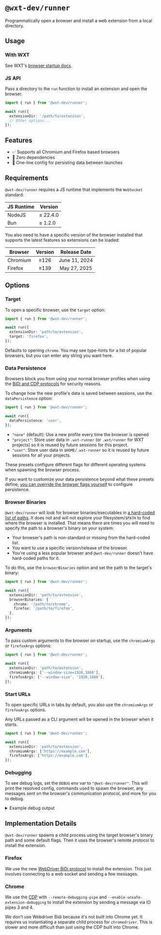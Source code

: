 # `@wxt-dev/runner`

Programmatically open a browser and install a web extension from a local directory.

## Usage

### With WXT

See WXT's [browser startup docs](https://wxt.dev/guide/essentials/config/browser-startup.html).

### JS API

Pass a directory to the `run` function to install an extension and open the browser.

```ts
import { run } from '@wxt-dev/runner';

await run({
  extensionDir: '/path/to/extension',
  // Other options...
});
```

## Features

- ✅ Supports all Chromium and Firefox based browsers
- 🧪 Zero dependencies
- 🎉 One-line config for persisting data between launches

## Requirements

`@wxt-dev/runner` requires a JS runtime that implements the `WebSocket` standard:

| JS Runtime | Version     |
| ---------- | ----------- |
| NodeJS     | &ge; 22.4.0 |
| Bun        | &ge; 1.2.0  |

You also need to have a specific version of the browser installed that supports the latest features so extensions can be loaded:

| Browser  | Version | Release Date  |
| -------- | :-----: | :-----------: |
| Chromium | &ge;126 | June 11, 2024 |
| Firefox  | &ge;139 | May 27, 2025  |

## Options

### Target

To open a specific browser, use the `target` option:

```ts
import { run } from '@wxt-dev/runner';

await run({
  extensionDir: 'path/to/extension',
  target: 'firefox',
});
```

Defaults to opening `chrome`. You may see type-hints for a list of popular browsers, but you can enter any string you want here.

### Data Persistence

Browsers block you from using your normal browser profiles when using the [BiDi and CDP protocols](#implementation-details) for security reasons.

To change how the new profile's data is saved between sessions, use the `dataPersistence` option:

```ts
import { run } from '@wxt-dev/runner';

await run({
  dataPersistence: 'user',
});
```

- `"none"` (default): Use a new profile every time the browser is opened
- `"project"`: Store user data in `.wxt-runner` (or `.wxt/runner` for WXT projects) so it is reused by future sessions for this project.
- `"user"`: Store user data in `$HOME/.wxt-runner` so it is reused by future sessions for all your projects.

These presets configure different flags for different operating systems when spawning the browser process.

If you want to customize your data persistence beyond what these presets define, [you can override the browser flags yourself](#Arguments) to configure persistence.

### Browser Binaries

`@wxt-dev/runner` will look for browser binaries/executables in [a hard-coded list of paths](https://github.com/wxt-dev/wxt/blob/main/packages/runner/src/browser-paths.ts). It does not and will not explore your filesystem/`$PATH` to find where the browser is installed. That means there are times you will need to specify the path to a browser's binary on your system:

- Your browser's path is non-standard or missing from the hard-coded list.
- You want to use a specific version/release of the browser.
- You're using a less popular browser and `@wxt-dev/runner` doesn't have hard-coded paths for it.

To do this, use the `browserBinaries` option and set the path to the target's binary:

```ts
import { run } from '@wxt-dev/runner';

await run({
  extensionDir: 'path/to/extension',
  browserBinaries: {
    chrome: '/path/to/chrome',
    firefox: '/path/to/firefox',
  },
});
```

### Arguments

To pass custom arguments to the browser on startup, use the `chromiumArgs` or `firefoxArgs` options:

```ts
import { run } from '@wxt-dev/runner';

await run({
  extensionDir: 'path/to/extension',
  chromiumArgs: ['--window-size=1920,1080'],
  firefoxArgs: ['--window-size', '1920,1080'],
});
```

### Start URLs

To open specific URLs in tabs by default, you also use the `chromiumArgs` or `firefoxArgs` options.

Any URLs passed as a CLI argument will be opened in the browser when it starts.

```ts
import { run } from '@wxt-dev/runner';

await run({
  extensionDir: 'path/to/extension',
  chromiumArgs: ['https://example.com'],
  firefoxArgs: ['https://example.com'],
});
```

### Debugging

To see debug logs, set the `DEBUG` env var to `"@wxt-dev/runner"`. This will print the resolved config, commands used to spawn the browser, any messages sent on the browser's communication protocol, and more for you to debug.

<details>
<summary>Example debug output</summary>

```
@wxt-dev/runner:options User options: { extensionDir: 'demo-extension', target: undefined }
@wxt-dev/runner:options Resolved options: {
  browserBinary: '/usr/bin/chromium',
  chromiumArgs: [
    '--disable-features=Translate,OptimizationHints,MediaRouter,DialMediaRouteProvider,CalculateNativeWinOcclusion,InterestFeedContentSuggestions,CertificateTransparencyComponentUpdater,AutofillServerCommunication,PrivacySandboxSettings4',
    '--disable-component-extensions-with-background-pages',
    '--disable-background-networking',
    '--disable-component-update',
    '--disable-client-side-phishing-detection',
    '--disable-sync',
    '--metrics-recording-only',
    '--disable-default-apps',
    '--no-default-browser-check',
    '--no-first-run',
    '--disable-background-timer-throttling',
    '--disable-ipc-flooding-protection',
    '--password-store=basic',
    '--use-mock-keychain',
    '--force-fieldtrials=*BackgroundTracing/default/',
    '--disable-hang-monitor',
    '--disable-prompt-on-repost',
    '--disable-domain-reliability',
    '--propagate-iph-for-testing',
    '--remote-debugging-port=0',
    '--remote-debugging-pipe',
    '--user-data-dir=/tmp/wxt-runner-pWXLO1',
    '--enable-unsafe-extension-debugging'
  ],
  dataDir: '/tmp/wxt-runner-pWXLO1',
  dataPersistence: 'none',
  chromiumRemoteDebuggingPort: 0,
  extensionDir: '/home/aklinker1/Development/github.com/wxt-dev/wxt/packages/runner/demo-extension',
  firefoxArgs: [
    '--new-instance',
    '--no-remote',
    '--profile',
    '/tmp/wxt-runner-pWXLO1',
    '--remote-debugging-port=0',
    'about:debugging#/runtime/this-firefox'
  ],
  firefoxRemoteDebuggingPort: 0,
  target: 'chrome'
}
@wxt-dev/runner:chrome:stderr DevTools listening on ws://127.0.0.1:38397/devtools/browser/93dc4de5-64cb-4e0b-a9d3-7549527015f0
@wxt-dev/runner:cdp Sending command: {
  id: 1,
  method: 'Extensions.loadUnpacked',
  params: {
    path: '/home/aklinker1/Development/github.com/wxt-dev/wxt/packages/runner/demo-extension'
  }
}
@wxt-dev/runner:cdp Received response: { id: 1, result: { id: 'hckhakegfgenefhikdcfkaaonnclljmf' } }
```

</details>

## Implementation Details

`@wxt-dev/runner` spawns a child process using the target browser's binary path and some default flags. Then it uses the browser's remote protocol to install the extension.

### Firefox

We use the new [WebDriver BiDi protocol](https://www.w3.org/TR/webdriver-bidi) to install the extension. This just involves connecting to a web socket and sending a few messages.

### Chrome

We use the [CDP](https://chromedevtools.github.io/devtools-protocol/) with `--remote-debugging-pipe` and `--enable-unsafe-extension-debugging` to install the extension by sending a message via IO pipes 3 and 4.

We don't use Webdriver Bidi because it's not built into Chrome yet. It requires us instantiating a separate child process for `chromedriver`. This is slower and more difficult than just using the CDP built into Chrome.
